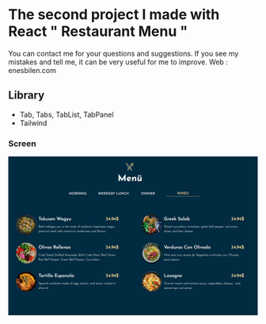# The second project I made with React " Restaurant Menu "

You can contact me for your questions and suggestions. 
If you see my mistakes and tell me, it can be very useful for me to improve.
Web : enesbilen.com

<h2>Library</h2>

- Tab, Tabs, TabList, TabPanel
- Tailwind 

<h3>Screen</h3>
<img src="screen.jpg" width="auto">